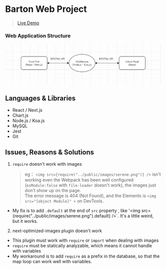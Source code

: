 # Barton Web Project

> [Live Demo](https://bartonweb.web.app/)

### Web Application Structure

![Project Structure](client/public/images/project_structure.png)

## Languages & Libraries

- React / Next.js
- Chart.js
- Node.js / Koa.js
- MySQL
- Jest
- Git

## Issues, Reasons & Solutions

1.  `require` doesn't work with images
    > eg： `<img src={require("../public/images/serene.png")} />` isn't working even the Webpack has been well configured (`esModule:false` with `file-loader` doesn't work), the images just don't show up on the page.  
    > The error message is 404 (Not Found), and the Elements is `<img src="[object Module]" >` on DevTools.

- My fix is to add `.default` at the end of `src` property , like '<img src={require("../public/images/serene.png").default} />`. It's a little weird, but it works.

2.  next-optimized-images plugin doesn't work

- This plugin must work with `require` or `import` when dealing with images
- `require` must be statically analyzable, which means it cannot handle with variables
- My workaround is to add `require` as a prefix in the database, so that the map loop can work well with variables.
